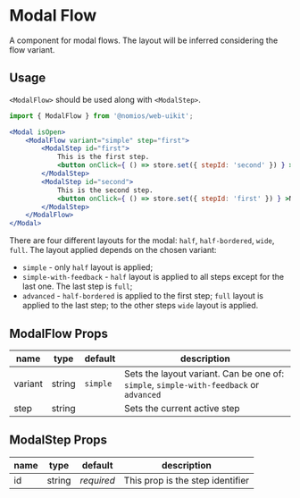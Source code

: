 # Modal Flow

A component for modal flows. The layout will be inferred considering the flow variant.

## Usage

`<ModalFlow>` should be used along with `<ModalStep>`.

```jsx
import { ModalFlow } from '@nomios/web-uikit';

<Modal isOpen>
    <ModalFlow variant="simple" step="first">
        <ModalStep id="first">
            This is the first step.
            <button onClick={ () => store.set({ stepId: 'second' }) } >Next step</button>
        </ModalStep>
        <ModalStep id="second">
            This is the second step.
            <button onClick={ () => store.set({ stepId: 'first' }) } >Next step</button>
        </ModalStep>
    </ModalFlow>
</Modal>
```

There are four different layouts for the modal: `half`, `half-bordered`, `wide`, `full`. The layout applied depends on the chosen variant:
- `simple` - only `half` layout is applied;
- `simple-with-feedback` - `half` layout is applied to all steps except for the last one. The last step is `full`;
- `advanced` - `half-bordered` is applied to the first step; `full` layout is applied to the last step; to the other steps `wide` layout is applied.

## ModalFlow Props

| name | type | default | description |
| ---- | ---- | ------- | ----------- |
| variant | string | `simple` | Sets the layout variant. Can be one of: `simple`, `simple-with-feedback` or `advanced` |
| step | string | | Sets the current active step |

## ModalStep Props

| name | type | default | description |
| ---- | ---- | ------- | ----------- |
| id | string | *required* | This prop is the step identifier |
